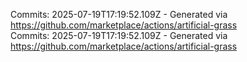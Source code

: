 Commits: 2025-07-19T17:19:52.109Z - Generated via https://github.com/marketplace/actions/artificial-grass
<br>
Commits: 2025-07-19T17:19:52.109Z - Generated via https://github.com/marketplace/actions/artificial-grass
<br>
